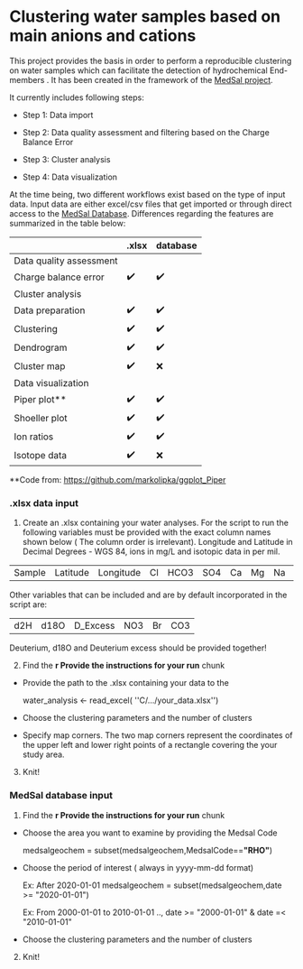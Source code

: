 # Clustering water samples based on main anions and cations

This project provides the basis in order to perform a reproducible clustering on water samples which can facilitate the detection of hydrochemical End-members . It has been created in the framework of the [MedSal project](https://medsal.eu/).

It currently includes following steps:

-   Step 1: Data import

-   Step 2: Data quality assessment and filtering based on the Charge Balance Error

-   Step 3: Cluster analysis

-   Step 4: Data visualization

At the time being, two different workflows exist based on the type of input data. Input data are either excel/csv files that get imported or through direct access to the [MedSal Database](https://www.uhydro.de/medsaldba). Differences regarding the features are summarized in the table below:



|                         | .xlsx              | database           |
|-------------------------|--------------------|--------------------|
| Data quality assessment |                    |                    |
| Charge balance error    | :heavy_check_mark: | :heavy_check_mark: |
| Cluster analysis        |                    |                    |
| Data preparation        | :heavy_check_mark: | :heavy_check_mark: |
| Clustering              | :heavy_check_mark: | :heavy_check_mark: |
| Dendrogram              | :heavy_check_mark: | :heavy_check_mark: |
| Cluster map             | :heavy_check_mark: |       :x:          |
| Data visualization      |                    |                    |
| Piper plot**            | :heavy_check_mark: | :heavy_check_mark: |
| Shoeller plot           | :heavy_check_mark: | :heavy_check_mark: |
| Ion ratios              | :heavy_check_mark: | :heavy_check_mark: |
| Isotope data            | :heavy_check_mark: | :x:                |

**Code from: <https://github.com/markolipka/ggplot_Piper>


### .xlsx data input

1) Create an .xlsx containing your water analyses. For the script to run the following variables must be provided with the exact column names shown below ( The column order is irrelevant). Longitude and Latitude in Decimal Degrees - WGS 84, ions in mg/L and isotopic data in per mil.



|        |          |           |    |      |     |    |    |    |   |    
|--------|----------|-----------|----|------|-----|----|----|----|---|
| Sample | Latitude | Longitude | Cl | HCO3 | SO4 | Ca | Mg | Na | K |




Other variables that can be included and are by default incorporated in the script are:

|     |      |          |     |    |     |
|-----|------|----------|-----|----|-----|
| d2H | d18O | D_Excess | NO3 | Br | CO3 |

Deuterium, d18O and Deuterium excess should be provided together!




2) Find the **r Provide the instructions for your run** chunk

-   Provide the path to the .xlsx containing your data to the

    water_analysis \<- read_excel( ''C/.../your_data.xlsx'')

-   Choose the clustering parameters and the number of clusters

-   Specify map corners. The two map corners represent the coordinates of the upper left and lower right points of a rectangle covering the your study area.

3) Knit!



### MedSal database input

1) Find the **r Provide the instructions for your run** chunk

-   Choose the area you want to examine by providing the Medsal Code

    medsalgeochem = subset(medsalgeochem,MedsalCode==**"RHO"**)

-   Choose the period of interest ( always in yyyy-mm-dd format)

    Ex: After 2020-01-01 medsalgeochem = subset(medsalgeochem,date \>= "2020-01-01")

    Ex: From 2000-01-01 to 2010-01-01 .., date \>= "2000-01-01" & date =\< "2010-01-01"

-   Choose the clustering parameters and the number of clusters

2) Knit!
